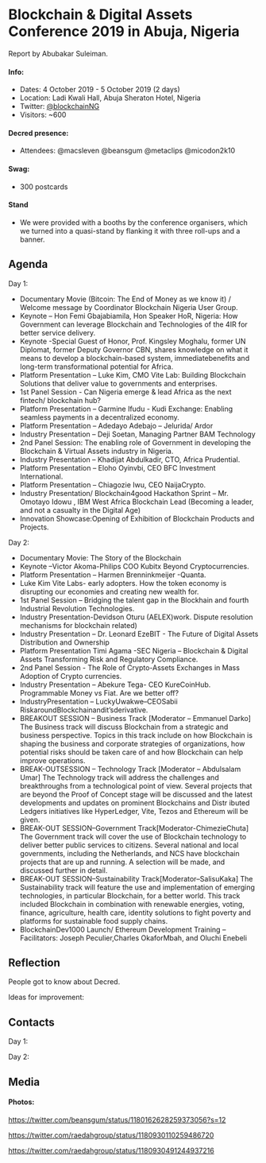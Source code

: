 # Blockchain & Digital Assets Conference 2019 in Abuja, Nigeria

Report by Abubakar Suleiman.

#### Info:

* Dates: 4 October 2019 - 5 October 2019 (2 days)
* Location: Ladi Kwali Hall, Abuja Sheraton Hotel, Nigeria
* Twitter: [@blockchainNG](https://twitter.com/blockchainng)
* Visitors: ~600

#### Decred presence:

* Attendees: @macsleven @beansgum @metaclips @micodon2k10

#### Swag:

* 300 postcards

#### Stand

* We were provided with a booths by the conference organisers, which we turned into a quasi-stand by flanking it with three roll-ups and a banner.

## Agenda

Day 1:

* Documentary Movie (Bitcoin: The End of Money as we know it) / Welcome message by Coordinator Blockchain Nigeria User Group.
* Keynote – Hon Femi Gbajabiamila, Hon Speaker HoR, Nigeria: How Government can leverage Blockchain and Technologies of the 4IR for better service delivery.
* Keynote -Special Guest of Honor, Prof. Kingsley Moghalu, former UN Diplomat, former Deputy Governor CBN, shares knowledge on what it means to develop a blockchain-based system, immediatebenefits and long-term transformational potential for Africa.
* Platform Presentation – Luke Kim, CMO Vite Lab: Building Blockchain Solutions that deliver value to governments and enterprises.
* 1st Panel Session - Can Nigeria emerge & lead Africa as the next fintech/ blockchain hub?
* Platform Presentation – Garmine Ifudu - Kudi Exchange: Enabling seamless payments in a decentralized economy.
* Platform Presentation – Adedayo Adebajo – Jelurida/ Ardor
* Industry Presentation – Deji Soetan, Managing Partner BAM Technology
* 2nd Panel Session: The enabling role of Government in developing the Blockchain & Virtual Assets industry in Nigeria.
* Industry Presentation – Khadijat Abdulkadir, CTO, Africa Prudential.
* Platform Presentation – Eloho Oyinvbi, CEO BFC Investment International.
* Platform Presentation – Chiagozie Iwu, CEO NaijaCrypto.
* Industry Presentation/ Blockchain4good Hackathon Sprint – Mr. Omotayo Idowu , IBM West Africa Blockchain Lead (Becoming a leader, and not a casualty in the Digital Age)
* Innovation Showcase:Opening of Exhibition of Blockchain Products and Projects.


Day 2:

* Documentary Movie: The Story of the Blockchain
* Keynote –Victor Akoma-Philips COO Kubitx Beyond Cryptocurrencies.
* Platform Presentation – Harmen Brenninkmeijer -Quanta.
* Luke Kim Vite Labs- early adopters. How the token economy is disrupting our economies and creating new wealth for.
* 1st Panel Session – Bridging the talent gap in the Blockhain and fourth Industrial Revolution Technologies.
* Industry Presentation-Devidson Oturu (AELEX)work. Dispute resolution mechanisms for blockchain related)
* Industry Presentation – Dr. Leonard EzeBIT - The Future of Digital Assets Distribution and Ownership
* Platform Presentation Timi Agama -SEC Nigeria – Blockchain & Digital Assets Transforming Risk and Regulatory Compliance.
* 2nd Panel Session - The Role of Crypto-Assets Exchanges in Mass Adoption of Crypto currencies.
* Industry Presentation – Abekure Tega- CEO KureCoinHub. Programmable Money vs Fiat. Are we better off?
* IndustryPresentation – LuckyUwakwe–CEOSabii RiskaroundBlockchainandit’sderivative.
* BREAKOUT SESSION – Business Track [Moderator – Emmanuel Darko] The Business track will discuss Blockchain from a strategic and business perspective. Topics in this track include on how Blockchain is shaping the business and corporate strategies of organizations, how potential risks should be taken care of and how Blockchain can help improve operations.
* BREAK-OUTSESSION – Technology Track [Moderator – Abdulsalam Umar] The Technology track will address the challenges and breakthroughs from a technological point of view. Several projects that are beyond the Proof of Concept stage will be discussed and the latest developments and updates on prominent Blockchains and Distr ibuted Ledgers initiatives like HyperLedger, Vite, Tezos and Ethereum will be given.
* BREAK-OUT SESSION–Government Track[Moderator-ChimezieChuta] The Government track will cover the use of Blockchain technology to deliver better public services to citizens. Several national and local governments, including the Netherlands, and NCS have blockchain projects that are up and running. A selection will be made, and discussed further in detail.
* BREAK-OUT SESSION–Sustainability Track[Moderator–SalisuKaka] The Sustainability track will feature the use and implementation of emerging technologies, in particular Blockchain, for a better world. This track included Blockchain in combination with renewable energies, voting, finance, agriculture, health care, identity solutions to fight poverty and platforms for sustainable food supply chains.
* BlockchainDev1000 Launch/ Ethereum Development Training –Facilitators: Joseph Peculier,Charles OkaforMbah, and Oluchi Enebeli

## Reflection

People got to know about Decred.


Ideas for improvement:



## Contacts

Day 1:


Day 2:

## Media

#### Photos:

https://twitter.com/beansgum/status/1180162628259373056?s=12

https://twitter.com/raedahgroup/status/1180930110259486720

https://twitter.com/raedahgroup/status/1180930491244937216
